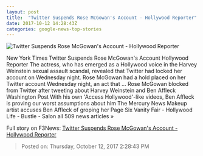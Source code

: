 ```yaml
---
layout: post
title:  "Twitter Suspends Rose McGowan's Account - Hollywood Reporter"
date: 2017-10-12 14:28:43Z
categories: google-news-top-stories
---
```


![Twitter Suspends Rose McGowan's Account - Hollywood Reporter](http://cdn2.thr.com/sites/default/files/2017/10/rose.jpg)

New York Times Twitter Suspends Rose McGowan's Account Hollywood Reporter The actress, who has emerged as a Hollywood voice in the Harvey Weinstein sexual assault scandal, revealed that Twitter had locked her account on Wednesday night. Rose McGowan had a hold placed on her Twitter account Wednesday night, an act that ... Rose McGowan blocked from Twitter after tweeting about Harvey Weinstein and Ben Affleck Washington Post With his own 'Access Hollywood'-like videos, Ben Affleck is proving our worst assumptions about him The Mercury News Makeup artist accuses Ben Affleck of groping her Page Six Vanity Fair - Hollywood Life - Bustle - Salon all 509 news articles »


Full story on F3News: [Twitter Suspends Rose McGowan's Account - Hollywood Reporter](http://www.f3nws.com/n/4PdVbD)

> Posted on: Thursday, October 12, 2017 2:28:43 PM
